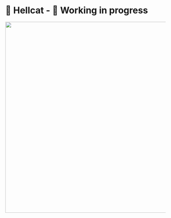 # 🔧 Hellcat - 🔨 Working in progress 

<div align="center">
  <a href="https://fastify.io/">
    <img src="https://logos-world.net/wp-content/uploads/2021/08/Dodge-Hellcat-Logo.png" width="600" height="auto"/>
  </a>
</div>


